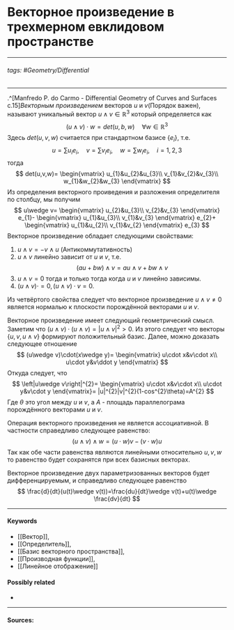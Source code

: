 
# Векторное произведение в трехмерном евклидовом пространстве
***
###### tags: #Geometry/Differential  
***
.^[Manfredo P. do Carmo - Differential Geometry of Curves and Surfaces с.15]*Векторным произведением* векторов $u$ и $v$(Порядок важен), называют уникальный вектор $u\wedge v\in\mathbb{R}^3$ который определяется как
$$
(u\wedge v)\cdot w=det(u,b,w)\quad\forall w\in\mathbb{R}^3
$$
Здесь $det(u,v,w)$ считается при стандартном базисе $\{e_{i}\}$, т.е.
$$
u=\sum\limits u_{i}e_{i},\quad v=\sum\limits v_{i}e_{i},\quad w=\sum\limits w_{i}e_{i},\quad i=1,2,3
$$
тогда
$$
det(u,v,w)=
\begin{vmatrix}
	u_{1}&u_{2}&u_{3}\\
	v_{1}&v_{2}&v_{3}\\
	w_{1}&w_{2}&w_{3}
\end{vmatrix}
$$
Из определения векторного проиведения и разложения определителя по столбцу, мы получим
$$
u\wedge v=
\begin{vmatrix}
	u_{2}&u_{3}\\
	v_{2}&v_{3}
\end{vmatrix}
e_{1}-
\begin{vmatrix}
	u_{1}&u_{3}\\
	v_{1}&v_{3}
\end{vmatrix}
e_{2}+
\begin{vmatrix}
	u_{1}&u_{2}\\
	v_{1}&v_{2}
\end{vmatrix}
e_{3}
$$
Векторное произведение обладает следующими свойствами:
1. $u\wedge v=-v\wedge u$ (Антикоммутативность)
2. $u\wedge v$ линейно зависит от $u$ и $v$, т.е. 
$$(au+bw)\wedge v=au\wedge v+bw\wedge v$$
3. $u\wedge v=0$ тогда и только тогда когда $u$ и $v$ линейно зависимы.
4. $(u\wedge v)\cdot=0,(u\wedge v)\cdot v=0$.

Из четвёртого свойства следует что векторное произведение $u\wedge v\ne0$ является нормалью к плоскости порождённой векторами $u$ и $v$.

Векторное произведение имеет следующий геометрический смысл. 
Заметим что $(u\wedge v)\cdot(u\wedge v)=\left|u\wedge v\right|^{2}>0$. Из этого следует что векторы $\{u,v,u\wedge v\}$ формируют положительный базис. 
Далее, можно доказать следующее отношение
$$
(u\wedge v)\cdot(x\wedge y)=
\begin{vmatrix}
	u\cdot x&v\cdot x\\
	u\cdot y&v\ddot y
\end{vmatrix}
$$
Откуда следует, что
$$
\left|u\wedge v\right|^{2}=
\begin{vmatrix}
	u\cdot x&v\cdot x\\
	u\cdot y&v\cdot y
\end{vmatrix}=
|u|^{2}|v|^{2}(1-cos^{2}\theta)=A^{2}
$$
Где $\theta$ это угол между $u$ и $v$, а $A$ - площадь параллелограма порождённого векторами $u$ и $v$.

Операция векторного произведения не является ассоциативной. В частности справедливо следующее равенство:
$$
(u\wedge v)\wedge w=(u\cdot w)v-(v\cdot w)u
$$
Так как обе части равенства являются линейными относительно $u,v,w$ то равенство будет сохранятся при всех базисных векторах.

Векторное произведение двух параметризованных векторов будет дифференцируемым, и справедливо следующее равенство
$$
\frac{d}{dt}(u(t)\wedge v(t))=\frac{du}{dt}\wedge v(t)+u(t)\wedge \frac{dv}{dt}
$$
***
#### Keywords
- [[Вектор]],
- [[Определитель]],
- [[Базис векторного пространства]],
- [[Производная функции]],
- [[Линейное отображение]]
#### Possibly related
- 
***
#### Sources: